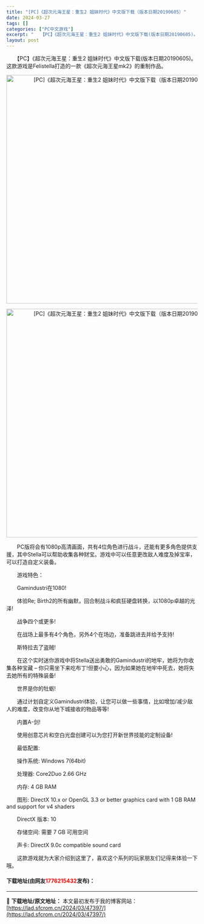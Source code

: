 ```yaml
---
title: "[PC]《超次元海王星：重生2 姐妹时代》中文版下载（版本日期20190605）"
date: 2024-03-27
tags: []
categories: ["PC中文游戏"]
excerpt: "　　【PC】《超次元海王星：重生2 姐妹时代》中文版下载(版本日期20190605)。这款游戏是Felistella打造的一款《超次元海王星mk2》的重制作品。 　　PC版将会有1080p高清画面，共有4位角色进行战斗，还能有更多角色提供支援，其中Stella可以帮助收集各种财宝。游戏中可以任意更改&hellip;"
layout: post
---
```


 <p>　　【PC】《超次元海王星：重生2 姐妹时代》中文版下载(版本日期20190605)。这款游戏是Felistella打造的一款《超次元海王星mk2》的重制作品。</p> <p align="center"><img align="" border="0" src="https://lad.sfcrom.cn/wp-content/uploads/2024/03/20240327_66036e030ad7d.webp" width="600" alt="[PC]《超次元海王星：重生2 姐妹时代》中文版下载（版本日期20190605）" /></p> <p align="center"><img align="" border="0" src="https://lad.sfcrom.cn/wp-content/uploads/2024/03/20240327_66036e037ae05.webp" width="600" alt="[PC]《超次元海王星：重生2 姐妹时代》中文版下载（版本日期20190605）" /></p> <p>　　PC版将会有1080p高清画面，共有4位角色进行战斗，还能有更多角色提供支援，其中Stella可以帮助收集各种财宝。游戏中可以任意更改敌人难度及掉宝率，可以打造自定义装备。</p> <p>　　游戏特色：</p> <p>　　Gamindustri在1080!</p> <p>　　体验Re; Birth2的所有幽默，回合制战斗和疯狂硬盘转换，以1080p卓越的光泽!</p> <p>　　战争四个或更多!</p> <p>　　在战场上最多有4个角色，另外4个在场边，准备跳进去并给予支持!</p> <p>　　斯特拉去了盗贼!</p> <p>　　在这个实时迷你游戏中将Stella送出勇敢的Gamindustri的地牢，她将为你收集各种宝藏 &ndash; 你只需坐下来吃布丁!但要小心，因为如果她在地牢中死去，她将失去她所有的特殊装备!</p> <p>　　世界是你的牡蛎!</p> <p>　　通过计划自定义Gamindustri体验，让您可以做一些事情，比如增加/减少敌人的难度，改变你从地下城接收的物品等等!</p> <p>　　内置A-剑!</p> <p>　　使用创意芯片和空白光盘创建可以为您打开新世界技能的定制设备!</p> <p>　　最低配置:</p> <p>　　操作系统: Windows 7(64bit)</p> <p>　　处理器: Core2Duo 2.66 GHz</p> <p>　　内存: 4 GB RAM</p> <p>　　图形: DirectX 10.x or OpenGL 3.3 or better graphics card with 1 GB RAM and support for v4 shaders</p> <p>　　DirectX 版本: 10</p> <p>　　存储空间: 需要 7 GB 可用空间</p> <p>　　声卡: DirectX 9.0c compatible sound card</p> <p>　　这款游戏就为大家介绍到这里了，喜欢这个系列的玩家朋友们记得来体验一下哦。</p> <p><h4>下载地址(由网友<font color="red">1776215432</font>发布)：</h4></p> 

---
📖 **下载地址/原文地址：** 本文最初发布于我的博客网站：[https://lad.sfcrom.cn/2024/03/47397/](https://lad.sfcrom.cn/2024/03/47397/)
